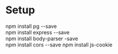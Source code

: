 # Setup

npm install pg --save <br/>
npm install express --save <br/>
npm install body-parser -save <br/>
npm install cors --save 
npm install js-cookie
